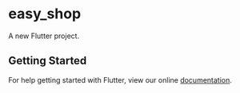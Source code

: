 # easy_shop

A new Flutter project.

## Getting Started

For help getting started with Flutter, view our online
[documentation](https://flutter.io/).
